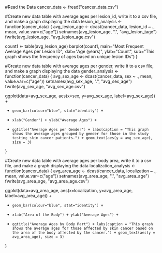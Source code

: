 #Read the Data
cancer_data <- fread("cancer_data.csv")

#Create new data table with average ages per lesion_id, write it to a csv file, and make a graph displaying the data 
lesion_id_analysis <- function(cancer_data) {
  avg_lesion_age <- dcast(cancer_data, lesion_id ~ ., mean, value.var=c("age"))
  setnames(avg_lesion_age, ".", "avg_lesion_tage")
  fwrite(avg_lesion_age, "avg_lesion_age.csv")
  
  count1 <- table(avg_lesion_age)
  barplot(count1, main="Most Frequent Average Ages per Lesion ID", xlab="Age (years)", ylab="Count", sub="This graph shows the frequency of   ages based on unique lesion IDs")
}


#Create new data table with average ages per gender, write it to a csv file, and make a graph displaying the data 
gender_analysis <- function(cancer_data) {
  avg_sex_age <- dcast(cancer_data, sex ~ ., mean, value.var=c("age"))
  setnames(avg_sex_age, ".", "avg_sex_age")
  fwrite(avg_sex_age, "avg_sex_age.csv")
  
  ggplot(data=avg_sex_age, aes(x=sex, y=avg_sex_age, label=avg_sex_age)) + 
+     geom_bar(colour="blue", stat="identity") + 
+     xlab("Gender") + ylab("Average Ages") +
+     ggtitle("Average Ages per Gender") + labs(caption = "This graph shows the average ages grouped by gender for those in the study testing skin cancer patients.") + geom_text(aes(y = avg_sex_age), size = 3)
}


#Create new data table with average ages per body area, write it to a csv file, and make a graph displaying the data 
localization_analysis <- function(cancer_data) {
  avg_area_age <- dcast(cancer_data, localization ~ ., mean, value.var=c("age"))
  setnames(avg_area_age, ".", "avg_area_age")
  fwrite(avg_area_age, "avg_area_age.csv")
  
  ggplot(data=avg_area_age, aes(x=localization, y=avg_area_age, label=avg_area_age)) + 
+     geom_bar(colour="blue", stat="identity") + 
+     xlab("Area of the Body") + ylab("Average Ages") +
+     ggtitle("Average Ages by Body Part") + labs(caption = "This graph shows the average ages for those affected by skin cancer based on the area of the body affected by the cancer.") + geom_text(aes(y = avg_area_age), size = 3)
}
